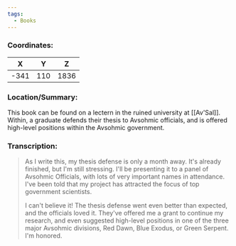 ```yaml
---
tags:
  - Books
---
```


### Coordinates:
| **X** | **Y**| **Z** |
|:-----:|:----:|:-----:|
|-341  |110   |1836  |

### Location/Summary:
This book can be found on a lectern in the ruined university at [[Av'Sal]]. Within, a graduate defends their thesis to Avsohmic officials, and is offered high-level positions within the Avsohmic government.

### Transcription:
> As I write this, my thesis defense is only a month away. It's already finished, but I'm still stressing. I'll be presenting it to a panel of Avsohmic Officials, with lots of very important names in attendance. I've been told that my project has attracted the focus of top government scientists.
>
> I can't believe it! The thesis defense went even better than expected, and the officials loved it. They've offered me a grant to continue my research, and even suggested high-level positions in one of the three major Avsohmic divisions, Red Dawn, Blue Exodus, or Green Serpent. I'm honored.

